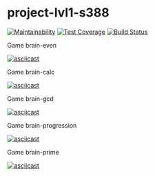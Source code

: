 # project-lvl1-s388

[![Maintainability](https://api.codeclimate.com/v1/badges/bd5980f24b48e0616614/maintainability)](https://codeclimate.com/github/CoraloReef/project-lvl1-s388/maintainability)
[![Test Coverage](https://api.codeclimate.com/v1/badges/bd5980f24b48e0616614/test_coverage)](https://codeclimate.com/github/CoraloReef/project-lvl1-s388/test_coverage)
[![Build Status](https://travis-ci.org/CoraloReef/project-lvl1-s388.svg?branch=master)](https://travis-ci.org/CoraloReef/project-lvl1-s388)


Game brain-even

[![asciicast](https://asciinema.org/a/zt58JHT8VyFGNwQOJ0Zb7tLhU.svg)](https://asciinema.org/a/zt58JHT8VyFGNwQOJ0Zb7tLhU)


Game brain-calc

[![asciicast](https://asciinema.org/a/b3bcayiNKy06h64xLwy1pf3yY.svg)](https://asciinema.org/a/b3bcayiNKy06h64xLwy1pf3yY)


Game brain-gcd

[![asciicast](https://asciinema.org/a/5mTyz86AB6hqcEIxHyYBl0iej.svg)](https://asciinema.org/a/5mTyz86AB6hqcEIxHyYBl0iej)


Game brain-progression

[![asciicast](https://asciinema.org/a/C8TzlVtL6yD4RNII30IMBC8td.svg)](https://asciinema.org/a/C8TzlVtL6yD4RNII30IMBC8td)


Game brain-prime

[![asciicast](https://asciinema.org/a/CPW3KGOzRSwRrWarEx0zDCSDV.svg)](https://asciinema.org/a/CPW3KGOzRSwRrWarEx0zDCSDV)